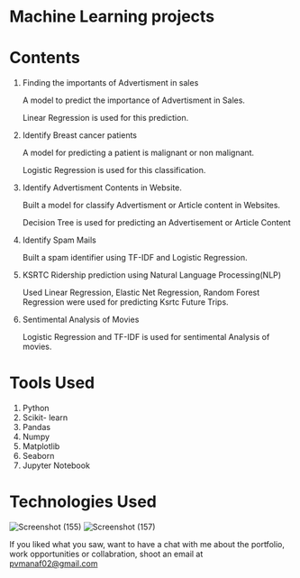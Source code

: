 # Machine Learning projects

# Contents

1) Finding the importants of Advertisment in sales

    A model to predict the importance of Advertisment in Sales.

    Linear Regression is used for this prediction.

2) Identify Breast cancer patients

    A model for predicting a patient is malignant or non malignant.

    Logistic Regression is used for this classification.
3) Identify Advertisment Contents in Website.

    Built a model for classify Advertisment or Article content in Websites.

    Decision Tree is used for predicting an Advertisement or Article Content
4) Identify Spam Mails

    Built a spam identifier using TF-IDF and Logistic Regression.

5) KSRTC Ridership prediction using Natural Language Processing(NLP)

    Used Linear Regression, Elastic Net Regression, Random Forest Regression were used for predicting Ksrtc Future Trips.

6) Sentimental Analysis of Movies

    Logistic Regression and TF-IDF is used for sentimental Analysis of movies.

# Tools Used

1) Python
2) Scikit- learn
3) Pandas
4) Numpy
5) Matplotlib
6) Seaborn
7) Jupyter Notebook
# Technologies Used
![Screenshot (155)](https://user-images.githubusercontent.com/84491967/139635128-5ac86cca-3de3-483e-9ba2-d0de52da5e49.png)
![Screenshot (157)](https://user-images.githubusercontent.com/84491967/140642806-d77b4a89-7c81-4fd7-83da-2c1f694212f6.png)

If you liked what you saw, want to have a chat with me about the portfolio, work opportunities or collabration, shoot an email at pvmanaf02@gmail.com
